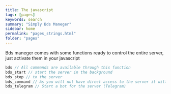 ```yaml
---
title: The javascript
tags: [pages]
keywords: search
summary: "Simply Bds Maneger"
sidebar: home
permalink: "pages_strings.html"
folder: "pages"
---
```


Bds maneger comes with some functions ready to control the entire server, just activate them in your javascript

```javascript
bds // All commands are available through this function
bds_start // start the server in the background
bds_stop // to the server
bds_command // As you will not have direct access to the server it will be important to send commands to the server
bds_telegram // Start a bot for the server (Telegram)
```
